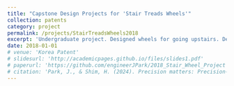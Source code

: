 ```yaml
---
title: "Capstone Design Projects for 'Stair Treads Wheels'"
collection: patents
category: project
permalink: /projects/StairTreadsWheels2018
excerpt: 'Undergraduate project. Designed wheels for going upstairs. Developed wheel rotation control.'
date: 2018-01-01
# venue: 'Korea Patent'
# slidesurl: 'http://academicpages.github.io/files/slides1.pdf'
# paperurl: 'https://github.com/engineerJPark/2018_Stair_Wheel_Project'
# citation: 'Park, J., & Shim, H. (2024). Precision matters: Precision-aware ensemble for weakly supervised semantic segmentation. AAAI Workshop.'
---
```


<!-- The contents above will be part of a list of publications, if the user clicks the link for the publication than the contents of section will be rendered as a full page, allowing you to provide more information about the paper for the reader. When publications are displayed as a single page, the contents of the above "citation" field will automatically be included below this section in a smaller font. -->